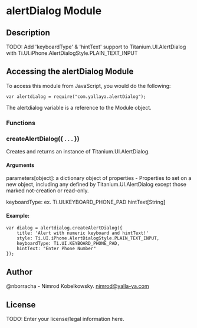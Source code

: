 # alertDialog Module

## Description

TODO: Add 'keyboardType' & 'hintText' support to Titanium.UI.AlertDialog with Ti.UI.iPhone.AlertDialogStyle.PLAIN_TEXT_INPUT

## Accessing the alertDialog Module

To access this module from JavaScript, you would do the following:

    var alertdialog = require("com.yallaya.alertDialog");

The alertdialog variable is a reference to the Module object.


### Functions

### createAlertDialog({ . . . })

Creates and returns an instance of Titanium.UI.AlertDialog.

#### Arguments

parameters[object]: a dictionary object of properties - Properties to set on a new object, including any defined by Titanium.UI.AlertDialog except those marked not-creation or read-only.

keyboardType: ex. Ti.UI.KEYBOARD_PHONE_PAD
hintText[String]

#### Example:

	var dialog = alertdialog.createAlertDialog({
		title: 'Alert with numeric keyboard and hintText!'
	    style: Ti.UI.iPhone.AlertDialogStyle.PLAIN_TEXT_INPUT,
		keyboardType: Ti.UI.KEYBOARD_PHONE_PAD,
		hintText: "Enter Phone Number"
	});

## Author

@nborracha - Nimrod Kobelkowsky. nimrod@yalla-ya.com

## License

TODO: Enter your license/legal information here.
